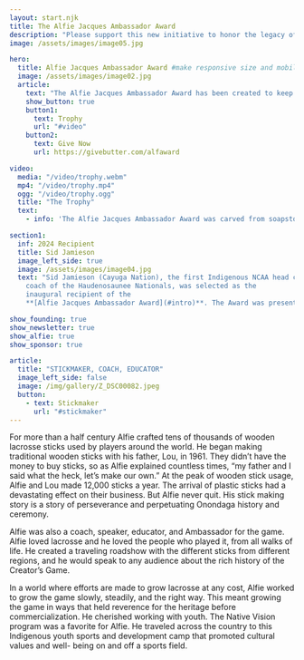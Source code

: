 ```yaml
---
layout: start.njk
title: The Alfie Jacques Ambassador Award
description: "Please support this new initiative to honor the legacy of the Haudenosaunee stickmaker, Alfie Jacques."
image: /assets/images/image05.jpg

hero:
  title: Alfie Jacques Ambassador Award #make responsive size and mobile
  image: /assets/images/image02.jpg
  article:
    text: "The Alfie Jacques Ambassador Award has been created to keep the legacy of the Onondaga Stickmaker alive, to promote the game’s sacred Indigenous roots, and to honor members of the larger community who share Alfie’s love of lacrosse and his commitment to its growth."
    show_button: true
    button1:
      text: Trophy
      url: "#video"
    button2:
      text: Give Now
      url: https://givebutter.com/alfaward

video:
  media: "/video/trophy.webm"
  mp4: "/video/trophy.mp4"
  ogg: "/video/trophy.ogg"
  title: "The Trophy"
  text:
    - info: 'The Alfie Jacques Ambassador Award was carved from soapstone by <strong><a href="https://www.instagram.com/ryan_sandy_sculptures/" target="_blank">Ryan Sandy</a></strong> of Six Nations.'

section1:
  inf: 2024 Recipient
  title: Sid Jamieson
  image_left_side: true
  image: /assets/images/image04.jpg
  text: "Sid Jamieson (Cayuga Nation), the first Indigenous NCAA head coach and first head
    coach of the Haudenosaunee Nationals, was selected as the
    inaugural recipient of the
    **[Alfie Jacques Ambassador Award](#intro)**. The Award was presented during the World Indoor Lacrosse Championships in Utica, N.Y., on Sunday, Sept. 22, 2024. Use the the link below to attend the Monday September 23 award dinner at Breezes in Utica."

show_founding: true
show_newsletter: true
show_alfie: true
show_sponsor: true

article:
  title: "STICKMAKER, COACH, EDUCATOR"
  image_left_side: false
  image: /img/gallery/Z_DSC00082.jpeg
  button:
    - text: Stickmaker
      url: "#stickmaker"
---
```

For more than a half century Alfie crafted tens of thousands of wooden lacrosse sticks used by players around the world. He began making traditional wooden sticks with his father, Lou, in 1961. They didn’t have the money to buy sticks, so as Alfie explained countless times, “my father and I said what the heck, let’s make our own.” At the peak of wooden stick usage, Alfie and Lou made 12,000 sticks a year. The arrival of plastic sticks had a devastating effect on their business. But Alfie never quit. His stick making story is a story of perseverance and perpetuating Onondaga history and ceremony.
  
Alfie was also a coach, speaker, educator, and Ambassador for the game. Alfie loved lacrosse and he loved the people who played it, from all walks of life. He created a traveling roadshow with the different sticks from different regions, and he would speak to any audience about the rich history of the Creator’s Game. 
  
In a world where efforts are made to grow lacrosse at any cost, Alfie worked to grow the game slowly, steadily, and the right way. This meant growing the game in ways that held reverence for the heritage before commercialization. He cherished working with youth. The Native Vision program was a favorite for Alfie. He traveled across the country to this Indigenous youth sports and development camp that promoted cultural values and well- being on and off a sports field.
